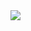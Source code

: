 <img src="https://github-readme-stats.vercel.app/api?username=ylordmagnus&count_private=true&show_icons=true&theme=nightowl" align="center"/>
